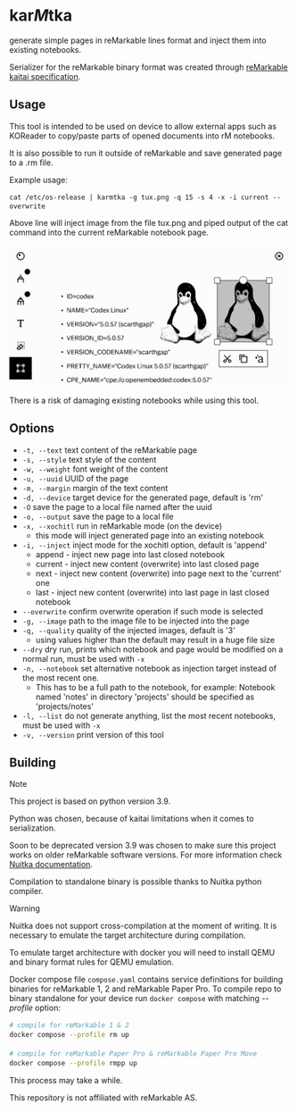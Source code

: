# kar*M*tka

generate simple pages in reMarkable lines format and inject them 
into existing notebooks.  

Serializer for the reMarkable binary format was created through [reMarkable kaitai specification](https://github.com/cyanjnpr/reMarkable-kaitai-v6).

## Usage

This tool is intended to be used on device to allow external apps 
such as KOReader to copy/paste parts of opened documents into rM notebooks.

It is also possible to run it outside of reMarkable and save generated page to a .rm file.

Example usage:
```
cat /etc/os-release | karmtka -g tux.png -q 15 -s 4 -x -i current --overwrite
```
Above line will inject image from the file tux.png and piped output of the cat command 
into the current reMarkable notebook page.

![view of the generated reMarkable page](docs/example.png)

There is a risk of damaging existing notebooks while using this tool.

## Options
- `-t, --text` text content of the reMarkable page
- `-s, --style` text style of the content
- `-w, --weight` font weight of the content
- `-u, --uuid` UUID of the page
- `-m, --margin` margin of the text content
- `-d, --device` target device for the generated page, default is 'rm'
- `-O` save the page to a local file named after the uuid
- `-o, --output` save the page to a local file
- `-x, --xochitl` run in reMarkable mode (on the device)
  - this mode will inject generated page into an existing notebook
- `-i, --inject` inject mode for the xochitl option, default is 'append'
  - append - inject new page into last closed notebook
  - current - inject new content (overwrite) into last closed page
  - next - inject new content (overwrite) into page next to the 'current' one
  - last - inject new content (overwrite) into last page in last closed notebook
- `--overwrite` confirm overwrite operation if such mode is selected
- `-g, --image` path to the image file to be injected into the page
- `-q, --quality` quality of the injected images, default is '3'
  - using values higher than the default may result in a huge file size
- `--dry` dry run, prints which notebook and page would be modified on a normal run, must be used with `-x`
- `-n, --notebook` set alternative notebook as injection target instead of the most recent one.
  - This has to be a full path to the notebook, for example: Notebook named 'notes' in directory 'projects' should be specified as 'projects/notes'
- `-l, --list` do not generate anything, list the most recent notebooks, must be used with `-x`
- `-v, --version` print version of this tool

## Building

> [!Note]
> This project is based on python version 3.9.
>
> Python was chosen, because of kaitai limitations when it comes to serialization.
>
> Soon to be deprecated version 3.9 was chosen to 
> make sure this project works on older reMarkable software versions.
> For more information check [Nuitka documentation](https://nuitka.net/user-documentation/common-issue-solutions.html#linux-standalone).

Compilation to standalone binary is possible thanks to Nuitka python compiler.

> [!Warning]
> Nuitka does not support cross-compilation
> at the moment of writing.
> It is necessary to emulate the target architecture during compilation.

To emulate target architecture with docker you will need to install QEMU and binary format rules for QEMU emulation.


Docker compose file `compose.yaml` contains service definitions for building binaries for reMarkable 1, 2 and reMarkable Paper Pro.
To compile repo to binary standalone for your device run `docker compose` with matching *--profile* option:
```bash
# compile for reMarkable 1 & 2
docker compose --profile rm up

# compile for reMarkable Paper Pro & reMarkable Paper Pro Move
docker compose --profile rmpp up
```
This process may take a while.


This repository is not affiliated with reMarkable AS.



